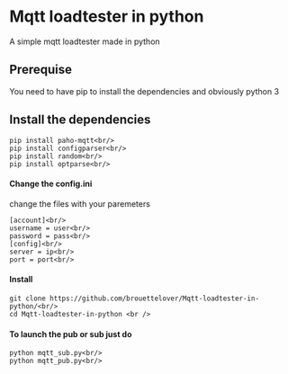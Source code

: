 # Mqtt loadtester in python 
 A simple mqtt loadtester made in python

## Prerequise<br/>
You need to have pip to install the dependencies and obviously python 3

## Install the dependencies<br/>
```
pip install paho-mqtt<br/>
pip install configparser<br/>
pip install random<br/>
pip install optparse<br/>
```

#### Change the config.ini
change the files with your paremeters
```
[account]<br/>
username = user<br/>
password = pass<br/>
[config]<br/>
server = ip<br/>
port = port<br/>
```

#### Install <br/>
```
git clone https://github.com/brouettelover/Mqtt-loadtester-in-python/<br/>
cd Mqtt-loadtester-in-python <br />
```

#### To launch the pub or sub just do <br/>
```
python mqtt_sub.py<br/>
python mqtt_pub.py<br/>
```

